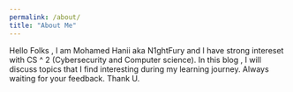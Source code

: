 ```yaml
---
permalink: /about/
title: "About Me"
---
```


Hello Folks , 
 I am Mohamed Hanii aka N1ghtFury and I have strong intereset with CS ^ 2 (Cybersecurity and Computer science). In this blog , I will discuss topics that I find interesting during my learning journey. Always waiting for your feedback. Thank U.
